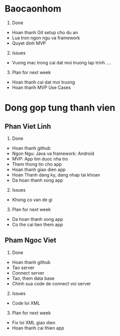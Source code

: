 # Baocaonhom

1. Done

- Hoan thanh Git setup cho du an
- Lua tron ngon ngu va framework
- Quyet dinh MVP

2. Issues

- Vuong mac trong cai dat moi truong lap trinh ....

3. Plan for next week

- Hoan thanh cai dat moi truong
- Hoan thanh MVP Use Cases

# Dong gop tung thanh vien

## Phan Viet Linh
1. Done

- Hoan thanh github
- Ngon Ngu: Java va framework: Android
- MVP: App tim duoc nha tro
- Them thong tin cho app
- Hoan thanh giao dien app
- Hoan Thanh dang ky, dang nhap tai khoan
- Da hoan thanh xong app

2. Issues

- Khong co van de gi

3. Plan for next week
- Da hoan thanh xong app
- Co the cai tien them app

## Pham Ngoc Viet
1. Done 
- Hoan thanh github
- Tao server
- Connect server
- Tao, them data base 
- Chinh sua code de connect voi server

2. Issues

- Code loi XML

3. Plan for next week
- Fix loi XML giao dien
- Hoan thanh cai thien app
